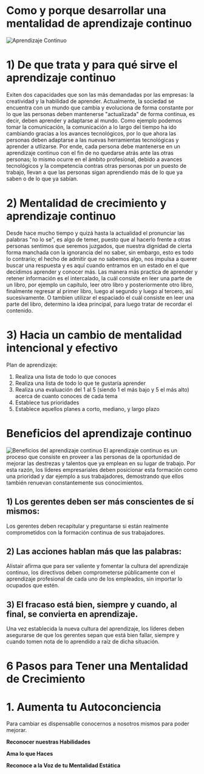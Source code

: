 Como y porque desarrollar una mentalidad de aprendizaje continuo
================================================================

![Aprendizaje Continuo](https://pabloaracil.es/wp-content/uploads/2018/05/aprendizaje-continuo.png)

# 1) De que trata y para qué sirve el aprendizaje continuo
Exiten dos capacidades que son las más demandadas por las empresas: la creatividad y la habilidad de aprender.
Actualmente, la sociedad se encuentra con un mundo que cambia y evoluciona de forma constante por lo que las
personas deben mantenerse "actualizada" de forma continua, es decir, deben aprender y adaptarse al mundo.
Como ejemplo podemos tomar la comunicación, la comunicación a lo largo del tiempo ha ido cambiando gracias a
los avances tecnológicos, por lo que ahora las personas deben adaptarse a las nuevas herramientas tecnológicas
y aprender a utlizarse. Por ende, cada persona debe mantenerse en un aprendizaje continuo con el fin de no
quedarse atrás ante las otras personas; lo mismo ocurre en el ámbito profesional, debido a avances tecnológicos
y la competencia contras otras personas por un puesto de trabajo, llevan a que las personas sigan aprendiendo más
de lo que ya saben o de lo que ya sabían.

# 2) Mentalidad de crecimiento y aprendizaje continuo
Desde hace mucho tiempo y quizá hasta la actualidad el pronunciar las palabras "no lo se", es algo de temer, puesto
que al hacerlo frente a otras personas sentimos que seremos juzgados, que nuestra dignidad de cierta forma
manchada con la ignorancia del no saber, sin embargo, esto es todo lo contrario; el hecho de admitir que no sabemos
algo, nos impulsa a querer buscar una respuesta y es aquí cuando entramos en un estado en el que decidimos 
aprender y conocer más. Las manera más practica de aprender y retener información es el intercalado, la cuál
consiste en leer una parte de un libro, por ejemplo un capítulo, leer otro libro y posteriormente otro libro,
finalmente regresar al primer libro, luego al segundo y luego al tercero, así sucesivamente. O tambien utilizar
el espaciado el cuál consiste en leer una parte del libro, determino la idea principal, para luego tratar de
recordar el contenido.

# 3) Hacia un cambio de mentalidad intencional y efectivo
Plan de aprendizaje:
1) Realiza una lista de todo lo que conoces
2) Realiza una lista de todo lo que te gustaría aprender
3) Realiza una evaluación del 1 al 5 (siendo 1 el más bajo y 5 el más alto) acerca de cuanto conoces de cada tema
4) Establece tus prioridades
5) Establece aquellos planes a corto, mediano, y largo plazo

# Beneficios del aprendizaje continuo
![Beneficios del aprendizaje continuo](https://www.hrconnect.cl/wp-content/uploads/2017/05/Captura-de-pantalla-2017-05-08-a-las-23.43.37-768x479.png)
El aprendizaje continuo es un proceso que consiste en proveer a las personas de la oportunidad de mejorar las destrezas y talentos que ya emplean en su lugar de trabajo. Por esta razón, los líderes empresariales deben posicionar esta formación como una prioridad y dar ejemplo a sus trabajadores, demostrando que ellos también renuevan constantemente sus conocimientos.

## 1) Los gerentes deben ser más conscientes de sí mismos:
Los gerentes deben recapitular y preguntarse si están realmente comprometidos con la formación continua de sus trabajadores. 

## 2) Las acciones hablan más que las palabras:
Alistair afirma que para ser valiente y fomentar la cultura del aprendizaje continuo, los directivos deben comprometerse públicamente con el aprendizaje profesional de cada uno de los empleados, sin importar lo ocupados que estén. 

## 3) El fracaso está bien, siempre y cuando, al final, se convierta en aprendizaje. 
Una vez establecida la nueva cultura del aprendizaje, los líderes deben asegurarse de que los gerentes sepan que está bien fallar, siempre y cuando tomen nota de lo aprendido a raíz de dicha situación. 


# 6 Pasos para Tener una Mentalidad de Crecimiento

# 1. Aumenta tu Autoconciencia

Para cambiar es dispensablle conocernos a nosotros mismos para poder  mejorar.

**Reconocer nuestras Habilidades**

**Ama lo que Haces**

**Reconoce a la Voz de tu Mentalidad Estática**
